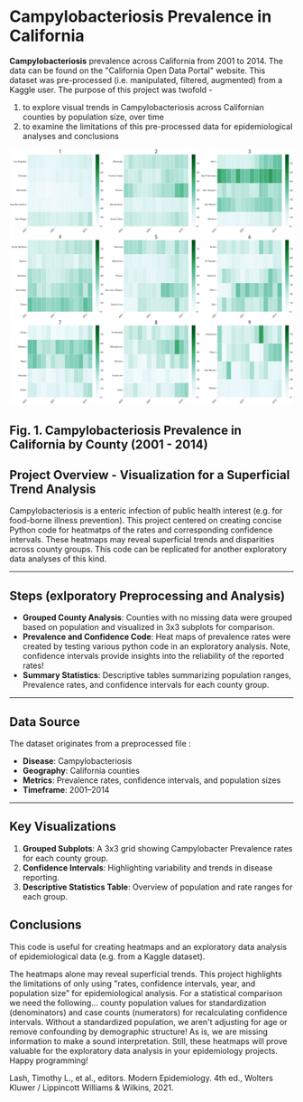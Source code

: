 # Campylobacteriosis Prevalence in California

**Campylobacteriosis** prevalence across California from 2001 to 2014. The data can be found on the "California Open Data Portal" website. This dataset was pre-processed (i.e. manipulated, filtered, augmented) from a Kaggle user. The purpose of this project was twofold - 

1) to explore visual trends in Campylobacteriosis across Californian counties by population size, over time 
2) to examine the limitations of this pre-processed data for epidemiological analyses and conclusions 

![Campylobacteriosis Prevalence and Confidence Intervals](Campy_Rates_Sub.png)

Fig. 1. Campylobacteriosis Prevalence in California by County (2001 - 2014)
---

## Project Overview - Visualization for a Superficial Trend Analysis 

Campylobacteriosis is a enteric infection of public health interest (e.g. for food-borne illness prevention). This project centered on creating concise Python code for heatmatps of the rates and corresponding confidence intervals. These heatmaps may reveal superficial trends and disparities across county groups. This code can be replicated for another exploratory data analyses of this kind. 

---

## Steps (exlporatory Preprocessing and Analysis)

- **Grouped County Analysis**: Counties with no missing data were grouped based on population and visualized in 3x3 subplots for comparison.
- **Prevalence and Confidence Code**: Heat maps of prevalence rates were created by testing various python code in an exploratory analysis. Note, confidence intervals provide insights into the reliability of the reported rates!
- **Summary Statistics**: Descriptive tables summarizing population ranges, Prevalence rates, and confidence intervals for each county group.

---

## Data Source

The dataset originates from a preprocessed file :
- **Disease**: Campylobacteriosis
- **Geography**: California counties
- **Metrics**: Prevalence rates, confidence intervals, and population sizes 
- **Timeframe**: 2001–2014

---

## Key Visualizations

1. **Grouped Subplots**: A 3x3 grid showing Campylobacter Prevalence rates for each county group.
2. **Confidence Intervals**: Highlighting variability and trends in disease reporting.
3. **Descriptive Statistics Table**: Overview of population and rate ranges for each group.

## Conclusions 

This code is useful for creating heatmaps and an exploratory data analysis of epidemiological data (e.g. from a Kaggle dataset). 

The heatmaps alone may reveal superficial trends. This project highlights the limitations of only using "rates, confidence intervals, year, and population size" for epidemiological analysis. For a statistical comparison we need the following... county population values for standardization (denominators) and case counts (numerators) for recalculating confidence intervals. Without a standardized population, we aren't adjusting for age or remove confounding by demographic structure! As is, we are missing information to make a sound interpretation. Still, these heatmaps will prove valuable for the exploratory data analysis in your epidemiology projects. Happy programming! 
 
Lash, Timothy L., et al., editors. Modern Epidemiology. 4th ed., Wolters Kluwer / Lippincott Williams & Wilkins, 2021.

